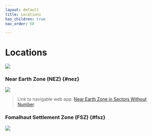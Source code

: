 ```yaml
---
layout: default
title: Locations
has_children: true
nav_order: 50

---
```


# Locations


![](https://i.imgur.com/YU7qKTd.png)

### Near Earth Zone (NEZ) {#nez}

![](https://i.imgur.com/bolB4uX.png)

> Link to navigable web app: [Near Earth Zone in Sectors Without Number](https://sectorswithoutnumber.com/sector/E9FKrPjS8tsRmoryYMpe).

### Fomalhaut Settlement Zone (FSZ) {#fsz}

![](https://i.imgur.com/mGm1rFD.png)


